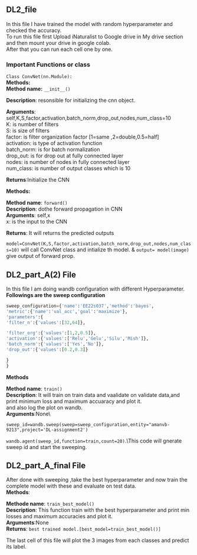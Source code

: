 ## DL2_file

In this file I have trained the model with random hyperparameter and checked the accuracy.\
To run this file first Upload iNaturalist to Google drive in My drive section and then mount your drive in google colab.\
After that you can run each cell one by one.
      
### Important Functions or class
`Class ConvNet(nn.Module):`  
**Methods:**  
**Method name:** `__init__()` 

**Description**: resonsible for initializing the cnn object. 

**Arguments**: self,K,S,factor,activation,batch_norm,drop_out,nodes,num_class=10\
K: is number of filters\
S: is size of filters\
factor: is filter organization factor [1=same ,2=double,0.5=half]\
activation: is type of activation function\
batch_norm: is for batch normalization\
drop_out: is for drop out at fully connected layer\
nodes: is number of nodes in fully connected layer\
num_class: is number of output classes which is 10

**Returns**:Initialize the CNN 

**Methods:**

**Method name**: `forward()`\
**Description**: dothe forward propagation in CNN\
**Arguments**: self,x\
x: is the input to the CNN

**Returns**: It will returns the predicted  outputs

`model=ConvNet(K,S,factor,activation,batch_norm,drop_out,nodes,num_class=10)` will call ConvNet class and intialize th model.
& `output= model(image)` give output of forward prop.

## DL2_part_A(2) File

In this file I am doing wandb configuration with different Hyperparameter.\
**Followings are the sweep configuration**

```python
sweep_configuration={'name':'EE22s037','method':'bayes',
'metric':{'name':'val_acc','goal':'maximize'},
'parameters':{
'filter_n':{'values':[32,64]},

'filter_org':{'values':[1,2,0.5]},
'activation':{'values':['Relu','Gelu','Silu','Mish']},
'batch_norm':{'values':['Yes','No']},
'drop_out':{'values':[0.2,0.3]}

}
}
```

**Methods**

**Method name**: `train()`\
**Description**: It will train on train data and vaalidate on validate data,and print minimum loss and maximum accuaracy and plot it.\
and also log the plot on wandb.\
**Arguments**:None\

`sweep_id=wandb.sweep(sweep=sweep_configuration,entity="amanvb-9213",project='DL-assignment2')`

`wandb.agent(sweep_id,function=train,count=20)`.\This code will gnerate sweep id and start the sweeping.

## DL2_part_A_final File

After done with sweeping ,take the best hyperparameter and now train the complete model with these and evaluate on test data.\
**Methods**:

**Methode name**: `train_best_model()`\
**Description**: This function train with the best hyperparameter and print min losses and maximum accuracies and plot it.\
**Arguments**:None\
**Returns**: `best trained model.[best_model=train_best_model()]`

The last cell of this file will plot the 3 images from each classes and predict its label.

              
              
       

       
    
          
         
